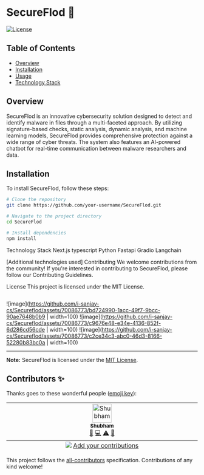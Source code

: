 # SecureFlod 🔐

[![License](https://img.shields.io/badge/license-MIT-blue.svg)](https://opensource.org/licenses/MIT)

## Table of Contents
- [Overview](#overview)
- [Installation](#installation)
- [Usage](#usage)
- [Technology Stack](#technology-stack)

## Overview

SecureFlod is an innovative cybersecurity solution designed to detect and identify malware in files through a multi-faceted approach. By utilizing signature-based checks, static analysis, dynamic analysis, and machine learning models, SecureFlod provides comprehensive protection against a wide range of cyber threats. The system also features an AI-powered chatbot for real-time communication between malware researchers and data.

## Installation

To install SecureFlod, follow these steps:

```bash
# Clone the repository
git clone https://github.com/your-username/SecureFlod.git

# Navigate to the project directory
cd SecureFlod

# Install dependencies
npm install
```


Technology Stack
Next.js
typescript
Python
Fastapi
Gradio
Langchain

[Additional technologies used]
Contributing
We welcome contributions from the community! If you're interested in contributing to SecureFlod, please follow our Contributing Guidelines.

License
This project is licensed under the MIT License.

```

```

![image](https://github.com/i-sanjay-cs/Secureflod/assets/70086773/bd724990-1acc-49f7-9bcc-90ae7648b0b9 | width=100)
![image](https://github.com/i-sanjay-cs/Secureflod/assets/70086773/c9676e48-e34e-4136-852f-6d286cd56cde | width=100)
![image](https://github.com/i-sanjay-cs/Secureflod/assets/70086773/c2ce34c3-abc0-46d3-8166-52280b83bc0a | width=100)


---



**Note:** SecureFlod is licensed under the [MIT License](LICENSE).



## Contributors ✨

Thanks goes to these wonderful people ([emoji key](https://allcontributors.org/docs/en/emoji-key)):

<!-- ALL-CONTRIBUTORS-LIST:START - Do not remove or modify this section -->
<!-- prettier-ignore-start -->
<!-- markdownlint-disable -->
<table>
  <tbody>
    <tr>
      <td align="center" valign="top" width="14.28%"><a href="https://github.com/su-shubham"><img src="https://avatars.githubusercontent.com/u/75021117?v=4?s=50" width="50px;" alt="Shubham"/><br /><sub><b>Shubham</b></sub></a><br /><a href="https://github.com/su-shubham/Secureflod/commits?author=su-shubham" title="Documentation">📖</a> <a href="https://github.com/su-shubham/Secureflod/commits?author=su-shubham" title="Code">💻</a> <a href="https://github.com/su-shubham/Secureflod/commits?author=su-shubham" title="Tests">⚠️</a> <a href="https://github.com/su-shubham/Secureflod/issues?q=author%3Asu-shubham" title="Bug reports">🐛</a></td>
    </tr>
  </tbody>
  <tfoot>
    <tr>
      <td align="center" size="13px" colspan="7">
        <img src="https://raw.githubusercontent.com/all-contributors/all-contributors-cli/1b8533af435da9854653492b1327a23a4dbd0a10/assets/logo-small.svg">
          <a href="https://all-contributors.js.org/docs/en/bot/usage">Add your contributions</a>
        </img>
      </td>
    </tr>
  </tfoot>
</table>

<!-- markdownlint-restore -->
<!-- prettier-ignore-end -->

<!-- ALL-CONTRIBUTORS-LIST:END -->

This project follows the [all-contributors](https://github.com/all-contributors/all-contributors) specification. Contributions of any kind welcome!